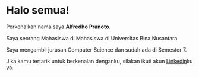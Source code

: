 # Halo semua! 

Perkenalkan nama saya **Alfredho Pranoto**.<br>

Saya seorang Mahasiswa di Mahasiswa di Universitas Bina Nusantara.<br>

Saya mengambil jurusan Computer Science dan sudah ada di Semester 7.<br>

Jika kamu tertarik untuk berkenalan denganku, silakan ikuti akun [Linkedin](https://www.linkedin.com/in/alfredhopranoto/)ku ya.

<!--
**AlfredhoPranoto/AlfredhoPranoto** is a ✨ _special_ ✨ repository because its `README.md` (this file) appears on your GitHub profile.

Here are some ideas to get you started:

- 🔭 I’m currently working on ...
- 🌱 I’m currently learning ...
- 👯 I’m looking to collaborate on ...
- 🤔 I’m looking for help with ...
- 💬 Ask me about ...
- 📫 How to reach me: ...
- 😄 Pronouns: ...
- ⚡ Fun fact: ...
-->
